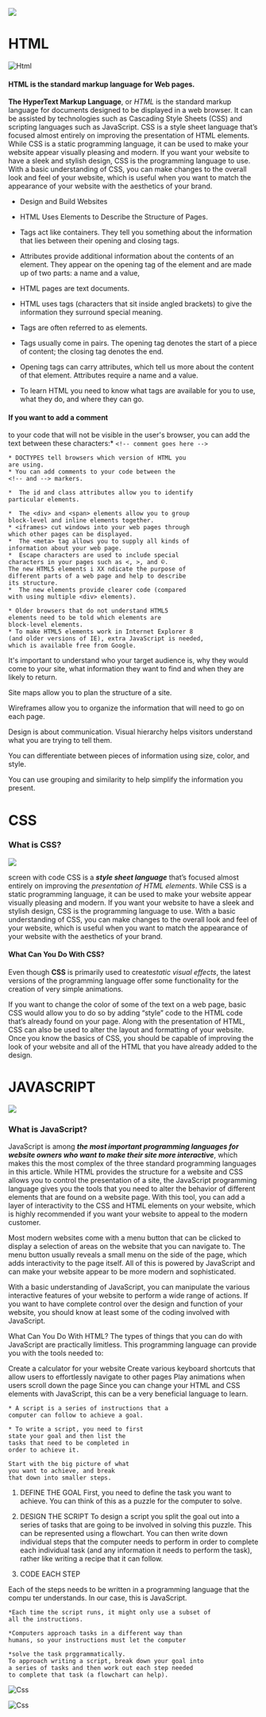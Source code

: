 

![](https://p92.com/binaries/content/gallery/p92website/technologies/htmlcssjs-details.png)

# HTML
![Html](https://brytdesigns.com/wp-content/uploads/2019/12/letters-html-1024x681.jpg)
#### HTML is the standard markup language for Web pages.
**The HyperText Markup Language**, or *HTML* is the standard markup language for documents designed to be displayed in a web browser. It can be assisted by technologies such as Cascading Style Sheets (CSS) and scripting languages such as JavaScript.
CSS is a style sheet language that’s focused almost entirely on improving the presentation of HTML elements. While CSS is a static programming language, it can be used to make your website appear visually pleasing and modern. If you want your website to have a sleek and stylish design, CSS is the programming language to use. With a basic understanding of CSS, you can make changes to the overall look and feel of your website, which is useful when you want to match the appearance of your website with the aesthetics of your brand.
* Design and Build Websites
* HTML Uses Elements to Describe the Structure of Pages.

* Tags act like containers. They tell you
something about the information that lies between their opening and closing tags.

* Attributes provide additional information
about the contents of an element. They appear
on the opening tag of the element and are
made up of two parts: a name and a value,
* HTML pages are text documents.
*  HTML uses tags (characters that sit inside angled
brackets) to give the information they surround special
meaning.
* Tags are often referred to as elements.
* Tags usually come in pairs. The opening tag denotes
the start of a piece of content; the closing tag denotes
the end.
* Opening tags can carry attributes, which tell us more
about the content of that element.
 Attributes require a name and a value.
*  To learn HTML you need to know what tags are
available for you to use, what they do, and where they
can go.

#### If you want to add a comment
to your code that will not be
visible in the user's browser, you
can add the text between these
characters:*
`<!-- comment goes here -->`
````
* DOCTYPES tell browsers which version of HTML you
are using.
* You can add comments to your code between the
<!-- and --> markers.

*  The id and class attributes allow you to identify
particular elements.

*  The <div> and <span> elements allow you to group
block-level and inline elements together.
* <iframes> cut windows into your web pages through
which other pages can be displayed.
*  The <meta> tag allows you to supply all kinds of
information about your web page.
*  Escape characters are used to include special
characters in your pages such as <, >, and ©.
The new HTML5 elements i XX ndicate the purpose of
different parts of a web page and help to describe
its structure.
*  The new elements provide clearer code (compared
with using multiple <div> elements).

* Older browsers that do not understand HTML5
elements need to be told which elements are
block-level elements.
* To make HTML5 elements work in Internet Explorer 8
(and older versions of IE), extra JavaScript is needed,
which is available free from Google.
````
It's important to understand who your target audience
is, why they would come to your site, what information
they want to find and when they are likely to return.

Site maps allow you to plan the structure of a site.

 Wireframes allow you to organize the information that
will need to go on each page.

 Design is about communication. Visual hierarchy helps
visitors understand what you are trying to tell them.

 You can differentiate between pieces of information
using size, color, and style.

 You can use grouping and similarity to help simplify
the information you present.

# CSS
### What is CSS?

![](https://s3.eu-west-2.amazonaws.com/uploads.3alampro.com/2019/October/UqGlnihBSz6tx8ua5tojPTwPvN3KsN6v6DfRNDa2.jpeg)

screen with code
CSS is a ***style sheet language*** that’s focused almost entirely on improving the *presentation of HTML elements*. While CSS is a static programming language, it can be used to make your website appear visually pleasing and modern. If you want your website to have a sleek and stylish design, CSS is the programming language to use. With a basic understanding of CSS, you can make changes to the overall look and feel of your website, which is useful when you want to match the appearance of your website with the aesthetics of your brand.
#### What Can You Do With CSS?




Even though **CSS** is primarily used to create*static visual effects*, the latest versions of the programming language offer some functionality for the creation of very simple animations.

If you want to change the color of some of the text on a web page, basic CSS would allow you to do so by adding “style” code to the HTML code that’s already found on your page.
Along with the presentation of HTML, CSS can also be used to alter the layout and formatting of your website.
Once you know the basics of CSS, you should be capable of improving the look of your website and all of the HTML that you have already added to the design.




# JAVASCRIPT
![](https://2.bp.blogspot.com/-z6q9nVbRxTI/XD-eNSUWtrI/AAAAAAAAMC0/bYratloel2AytKlQXuaFqD51D3P54xE5gCLcBGAs/s1600/%25D9%2585%25D8%25B5%25D8%25A7%25D8%25AF%25D8%25B1%2B%25D8%25AA%25D8%25B9%25D9%2584%25D9%2585%2B%25D8%25AC%25D8%25A7%25D9%2581%25D8%25A7%2B%25D8%25B3%25D9%2583%25D8%25B1%25D9%258A%25D8%25A8%25D8%25AA.png)

### What is JavaScript?


JavaScript is among ***the most important programming languages for website owners who want to make their site more interactive***, which makes this the most complex of the three standard programming languages in this article. While HTML provides the structure for a website and CSS allows you to control the presentation of a site, the JavaScript programming language gives you the tools that you need to alter the behavior of different elements that are found on a website page. With this tool, you can add a layer of interactivity to the CSS and HTML elements on your website, which is highly recommended if you want your website to appeal to the modern customer.

Most modern websites come with a menu button that can be clicked to display a selection of areas on the website that you can navigate to. The menu button usually reveals a small menu on the side of the page, which adds interactivity to the page itself. All of this is powered by JavaScript and can make your website appear to be more modern and sophisticated.

With a basic understanding of JavaScript, you can manipulate the various interactive features of your website to perform a wide range of actions. If you want to have complete control over the design and function of your website, you should know at least some of the coding involved with JavaScript.

What Can You Do With HTML?
The types of things that you can do with JavaScript are practically limitless. This programming language can provide you with the tools needed to:

Create a calculator for your website
Create various keyboard shortcuts that allow users to effortlessly navigate to other pages
Play animations when users scroll down the page
Since you can change your HTML and CSS elements with JavaScript, this can be a very beneficial language to learn.
````
* A script is a series of instructions that a
computer can follow to achieve a goal.

* To write a script, you need to first
state your goal and then list the
tasks that need to be completed in
order to achieve it.

Start with the big picture of what
you want to achieve, and break
that down into smaller steps.
````
1. DEFINE THE GOAL
First, you need to define the task you want to
achieve. You can think of this as a puzzle for the
computer to solve.

2. DESIGN THE SCRIPT
To design a script you split the goal out into a series
of tasks that are going to be involved in solving this
puzzle. This can be represented using a flowchart.
You can then write down individual steps that the
computer needs to perform in order to complete
each individual task (and any information it needs to
perform the task), rather like writing a recipe that it
can follow.
3. CODE EACH STEP

Each of the steps needs to be written in a
programming language that the compu ter
understands. In our case, this is JavaScript.
````
*Each time the script runs, it might only use a subset of
all the instructions.

*Computers approach tasks in a different way than
humans, so your instructions must let the computer

*solve the task prggrammatically.
To approach writing a script, break down your goal into
a series of tasks and then work out each step needed
to complete that task (a flowchart can help).
````
![Css](https://brytdesigns.com/wp-content/uploads/2019/12/html_css_javascript_infographic-1024x614.png)

![Css](https://s3.eu-west-2.amazonaws.com/1training.org/wp-content/uploads/2017/10/18232806/6.png)

